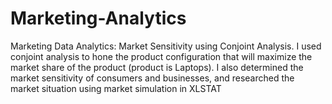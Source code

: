 # Marketing-Analytics
Marketing Data Analytics: Market Sensitivity using Conjoint Analysis. I used conjoint analysis to hone the product configuration that will maximize the market share of the product (product is Laptops). I also determined the market sensitivity of consumers and businesses, and researched the market situation using market simulation in XLSTAT
